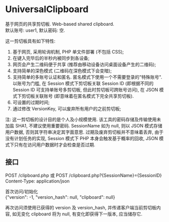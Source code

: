# UniversalClipboard

基于网页的共享剪切板. Web-based shared clipboard.  
默认账号: user1, 默认密码: 空.  

这一剪切板具有如下特性:  
1. 基于网页, 采用轮询机制, PHP 单文件部署 (不包括 CSS);
2. 在键入完毕后的半秒内被同步到各设备;
3. 网页会产生二维码便于共享 (推荐由移动设备访问桌面设备产生的二维码);
4. 支持简单的深色模式 (二维码在深色模式下会变暗);
5. 支持简单的多账号认证和匿名. 匿名模式下使用一个不需要登录的"特殊账号". 以账号为门槛, 在 Session 模式下剪切板关联 Session ID (即根据不同的 Session ID 可支持单账号多剪切板, 但此时剪切板可跨账号访问), 在 JSON 模式下剪切板关联账号 (即意味着在匿名模式下完全共享剪切板).
6. 可设置的过期时间;
7. 通过修改 VersionKey, 可以废弃所有用户的之前剪切板;

注: 这一剪切板的设计目的是个人及小规模使用. 该工具的密码存储及传输使用未加盐 SHA1, 不建议使用重要密码. SessionName 如为 null, 则以 JSON 模式存储用户数据, 否则其字符串决定其字面意思. 过期及废弃剪切板并不意味着丢弃, 由于没有计划任务的实现, Session 模式下 PHP 本身会触发基于概率的回收, JSON 模式下只有在访问用户数据时才会检查是否过期.

## 接口
POST /clipboard.php 或 POST /clipboard.php?{SessionName}={SessionID}  
Content-Type: application/json  

首次访问/初始化  
{"version": -1, "version_hash": null, "clipboard": null}  

再次访问须使用已获得的 version 及 version_hash, 并传递客户端当前剪切板内容, 如无变化 clipboard 将为 null, 有变化即获得下一版本, 应当储存它.
